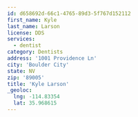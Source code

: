 ```yaml
---
id: d658692d-66c1-4765-89d3-5f767d152112
first_name: Kyle
last_name: Larson
license: DDS
services:
  - dentist
category: Dentists
address: '1001 Providence Ln'
city: 'Boulder City'
state: NV
zip: '89005'
title: 'Kyle Larson'
_geoloc:
  lng: -114.83354
  lat: 35.968615
---
```


